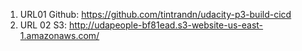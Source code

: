 1. URL01 Github:
https://github.com/tintrandn/udacity-p3-build-cicd
2. URL 02 S3:
http://udapeople-bf81ead.s3-website-us-east-1.amazonaws.com/

